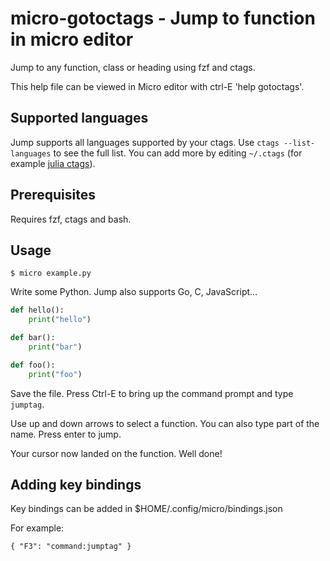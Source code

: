# micro-gotoctags - Jump to function in micro editor

Jump to any function, class or heading using fzf and ctags.

This help file can be viewed in Micro editor with ctrl-E 'help gotoctags'.

## Supported languages

Jump supports all languages supported by your ctags. Use `ctags --list-languages` to see the full list.
You can add more by editing `~/.ctags` (for example [julia ctags](https://github.com/JuliaEditorSupport/julia-ctags/blob/master/ctags)).

## Prerequisites

Requires fzf, ctags and bash.

## Usage

	$ micro example.py

Write some Python. Jump also supports Go, C, JavaScript...

```python
def hello():
    print("hello")

def bar():
    print("bar")

def foo():
    print("foo")
```

Save the file. Press Ctrl-E to bring up the command prompt and type `jumptag`.

Use up and down arrows to select a function. You can also type part of the name. Press enter to jump.

Your cursor now landed on the function. Well done!

## Adding key bindings

Key bindings can be added in $HOME/.config/micro/bindings.json

For example:

	{ "F3": "command:jumptag" }
